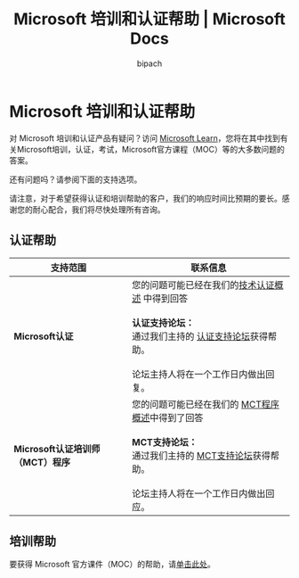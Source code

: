 ﻿---
title: Microsoft 培训和认证帮助 | Microsoft Docs
description: Microsoft 培训和认证帮助
documentationcenter: NA
author: bipach
ms.topic: article
ms.tgt_pltfrm: NA
ms.workload: NA
ms.date: 07/30/2019
ms.author: micsullivan
---
# Microsoft 培训和认证帮助

对 Microsoft 培训和认证产品有疑问？访问 [Microsoft Learn](/learn/certifications/)，您将在其中找到有关Microsoft培训，认证，考试，Microsoft官方课程（MOC）等的大多数问题的答案。

还有问题吗？请参阅下面的支持选项。

请注意，对于希望获得认证和培训帮助的客户，我们的响应时间比预期的要长。感谢您的耐心配合，我们将尽快处理所有咨询。

## 认证帮助

| 支持范围| 联系信息|
| ------------- | --- |
| **Microsoft认证** | 您的问题可能已经在我们的[技术认证概述](https://www.microsoft.com/learning/certification-overview.aspx) 中得到回答<br/><br/> **认证支持论坛：**<br/>通过我们主持的 [认证支持论坛](https://aka.ms/MCPForum)获得帮助。<br/><br/>论坛主持人将在一个工作日内做出回复。|
| **Microsoft认证培训师（MCT）程序** | 您的问题可能已经在我们的 [MCT程序概述](https://www.microsoft.com/learning/mct-certification.aspx)中得到了回答<br/><br/>**MCT支持论坛：**<br/>通过我们主持的 [MCT支持论坛](https://aka.ms/MCTForum)获得帮助。<br/><br/>论坛主持人将在一个工作日内做出回应。|

## 培训帮助

要获得 Microsoft 官方课件（MOC）的帮助，请[单击此处](https://docs.microsoft.com/learn/certifications/certification-and-training-help)。